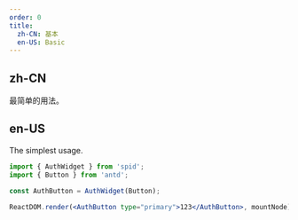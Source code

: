 ```yaml
---
order: 0
title:
  zh-CN: 基本
  en-US: Basic
---
```


## zh-CN

最简单的用法。

## en-US

The simplest usage.

```jsx
import { AuthWidget } from 'spid';
import { Button } from 'antd';

const AuthButton = AuthWidget(Button);

ReactDOM.render(<AuthButton type="primary">123</AuthButton>, mountNode);
```
